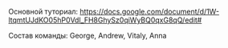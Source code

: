 Основной туториал:
https://docs.google.com/document/d/1W-ltqmtUJdKO05hP0Vdl_FH8GhySz0qiWyBQ0qxG8qQ/edit#

Состав команды: George, Andrew, Vitaly, Anna
